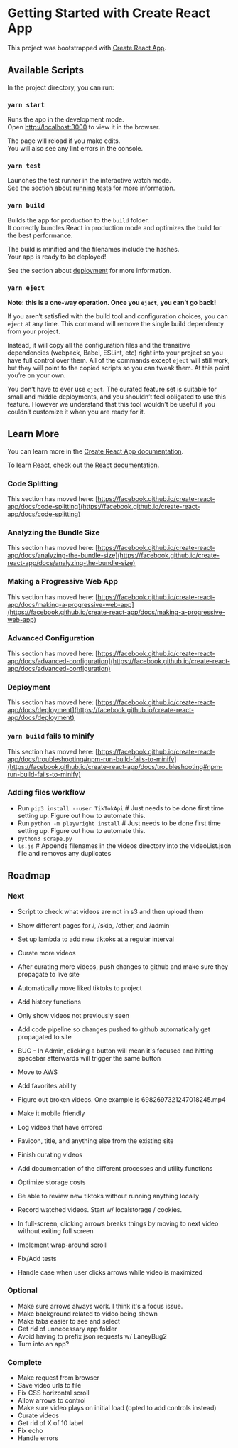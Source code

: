 # Getting Started with Create React App

This project was bootstrapped with [Create React App](https://github.com/facebook/create-react-app).

## Available Scripts

In the project directory, you can run:

### `yarn start`

Runs the app in the development mode.\
Open [http://localhost:3000](http://localhost:3000) to view it in the browser.

The page will reload if you make edits.\
You will also see any lint errors in the console.

### `yarn test`

Launches the test runner in the interactive watch mode.\
See the section about [running tests](https://facebook.github.io/create-react-app/docs/running-tests) for more information.

### `yarn build`

Builds the app for production to the `build` folder.\
It correctly bundles React in production mode and optimizes the build for the best performance.

The build is minified and the filenames include the hashes.\
Your app is ready to be deployed!

See the section about [deployment](https://facebook.github.io/create-react-app/docs/deployment) for more information.

### `yarn eject`

**Note: this is a one-way operation. Once you `eject`, you can’t go back!**

If you aren’t satisfied with the build tool and configuration choices, you can `eject` at any time. This command will remove the single build dependency from your project.

Instead, it will copy all the configuration files and the transitive dependencies (webpack, Babel, ESLint, etc) right into your project so you have full control over them. All of the commands except `eject` will still work, but they will point to the copied scripts so you can tweak them. At this point you’re on your own.

You don’t have to ever use `eject`. The curated feature set is suitable for small and middle deployments, and you shouldn’t feel obligated to use this feature. However we understand that this tool wouldn’t be useful if you couldn’t customize it when you are ready for it.

## Learn More

You can learn more in the [Create React App documentation](https://facebook.github.io/create-react-app/docs/getting-started).

To learn React, check out the [React documentation](https://reactjs.org/).

### Code Splitting

This section has moved here: [https://facebook.github.io/create-react-app/docs/code-splitting](https://facebook.github.io/create-react-app/docs/code-splitting)

### Analyzing the Bundle Size

This section has moved here: [https://facebook.github.io/create-react-app/docs/analyzing-the-bundle-size](https://facebook.github.io/create-react-app/docs/analyzing-the-bundle-size)

### Making a Progressive Web App

This section has moved here: [https://facebook.github.io/create-react-app/docs/making-a-progressive-web-app](https://facebook.github.io/create-react-app/docs/making-a-progressive-web-app)

### Advanced Configuration

This section has moved here: [https://facebook.github.io/create-react-app/docs/advanced-configuration](https://facebook.github.io/create-react-app/docs/advanced-configuration)

### Deployment

This section has moved here: [https://facebook.github.io/create-react-app/docs/deployment](https://facebook.github.io/create-react-app/docs/deployment)

### `yarn build` fails to minify

This section has moved here: [https://facebook.github.io/create-react-app/docs/troubleshooting#npm-run-build-fails-to-minify](https://facebook.github.io/create-react-app/docs/troubleshooting#npm-run-build-fails-to-minify)

### Adding files workflow
- Run `pip3 install --user TikTokApi` # Just needs to be done first time setting up. Figure out how to automate this.
- Run `python -m playwright install` # Just needs to be done first time setting up. Figure out how to automate this.
- `python3 scrape.py`
- `ls.js` # Appends filenames in the videos directory into the videoList.json file and removes any duplicates

## Roadmap
### Next
- Script to check what videos are not in s3 and then upload them
- Show different pages for /, /skip, /other, and /admin
- Set up lambda to add new tiktoks at a regular interval
- Curate more videos
- After curating more videos, push changes to github and make sure they propagate to live site
- Automatically move liked tiktoks to project
- Add history functions
- Only show videos not previously seen
- Add code pipeline so changes pushed to github automatically get propagated to site
- BUG - In Admin, clicking a button will mean it's focused and hitting spacebar afterwards will trigger the same button

- Move to AWS
- Add favorites ability
- Figure out broken videos. One example is 6982697321247018245.mp4
- Make it mobile friendly
- Log videos that have errored
- Favicon, title, and anything else from the existing site
- Finish curating videos
- Add documentation of the different processes and utility functions
- Optimize storage costs
- Be able to review new tiktoks without running anything locally
- Record watched videos. Start w/ localstorage / cookies.
- In full-screen, clicking arrows breaks things by moving to next video without exiting full screen
- Implement wrap-around scroll
- Fix/Add tests
- Handle case when user clicks arrows while video is maximized

### Optional
- Make sure arrows always work. I think it's a focus issue.
- Make background related to video being shown
- Make tabs easier to see and select
- Get rid of unnecessary app folder
- Avoid having to prefix json requests w/ LaneyBug2
- Turn into an app?

### Complete
- Make request from browser
- Save video urls to file
- Fix CSS horizontal scroll
- Allow arrows to control
- Make sure video plays on initial load (opted to add controls instead)
- Curate videos
- Get rid of X of 10 label
- Fix echo
- Handle errors


